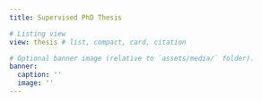 ```yaml
---
title: Supervised PhD Thesis

# Listing view
view: thesis # list, compact, card, citation

# Optional banner image (relative to `assets/media/` folder).
banner:
  caption: ''
  image: ''
---
```

